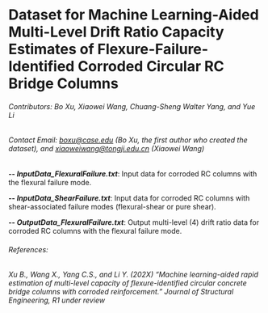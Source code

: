 # Dataset for Machine Learning-Aided Multi-Level Drift Ratio Capacity Estimates of Flexure-Failure-Identified Corroded Circular RC Bridge Columns
###### Contributors: Bo Xu, Xiaowei Wang, Chuang-Sheng Walter Yang, and Yue Li
###### Contact Email: boxu@case.edu (Bo Xu, the first author who created the dataset), and xiaoweiwang@tongji.edu.cn (Xiaowei Wang)

**-- _InputData_FlexuralFailure.txt_**: Input data for corroded RC columns with the flexural failure mode.

**-- _InputData_ShearFailure.txt_**: Input data for corroded RC columns with shear-associated failure modes (flexural-shear or pure shear).

**-- _OutputData_FlexuralFailure.txt_**: Output multi-level (4) drift ratio data for corroded RC columns with the flexural failure mode.

###### References:
###### Xu B., Wang X., Yang C.S., and Li Y. (202X) “Machine learning-aided rapid estimation of multi-level capacity of flexure-identified circular concrete bridge columns with corroded reinforcement.” Journal of Structural Engineering, R1 under review
